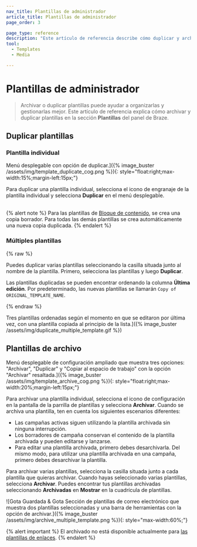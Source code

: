 ```yaml
---
nav_title: Plantillas de administrador
article_title: Plantillas de administrador
page_order: 3

page_type: reference
description: "Este artículo de referencia describe cómo duplicar y archivar plantillas en la sección Plantillas y medios del panel de Braze."
tool:
  - Templates
  - Media

---
```


# Plantillas de administrador

> Archivar o duplicar plantillas puede ayudar a organizarlas y gestionarlas mejor. Este artículo de referencia explica cómo archivar y duplicar plantillas en la sección **Plantillas** del panel de Braze.

## Duplicar plantillas

### Plantilla individual

Menú desplegable con opción de duplicar.]({% image_buster /assets/img/template_duplicate_cog.png %}){: style="float:right;max-width:15%;margin-left:15px;"}

Para duplicar una plantilla individual, selecciona el icono de engranaje <i class="fas fa-cog"></i> de la plantilla individual y selecciona **Duplicar** en el menú desplegable.
<br><br>

{% alert note %}
Para las plantillas de [Bloque de contenido]({{site.baseurl}}/user_guide/engagement_tools/templates_and_media/content_blocks/), se crea una copia borrador. Para todas las demás plantillas se crea automáticamente una nueva copia duplicada.
{% endalert %}

### Múltiples plantillas

{% raw %}

Puedes duplicar varias plantillas seleccionando la casilla situada junto al nombre de la plantilla. Primero, selecciona las plantillas y luego **Duplicar**.

Las plantillas duplicadas se pueden encontrar ordenando la columna **Última edición**. Por predeterminado, las nuevas plantillas se llamarán `Copy of ORIGINAL_TEMPLATE_NAME`.

{% endraw %}

Tres plantillas ordenadas según el momento en que se editaron por última vez, con una plantilla copiada al principio de la lista.]({% image_buster /assets/img/duplicate_multiple_template.gif %})

## Plantillas de archivo

Menú desplegable de configuración ampliado que muestra tres opciones: "Archivar", "Duplicar" y "Copiar al espacio de trabajo" con la opción "Archivar" resaltada.]({% image_buster /assets/img/template_archive_cog.png %}){: style="float:right;max-width:20%;margin-left:15px;"}

Para archivar una plantilla individual, selecciona el icono de configuración en la pantalla de la parrilla de plantillas y selecciona **Archivar**. Cuando se archiva una plantilla, ten en cuenta los siguientes escenarios diferentes:

- Las campañas activas siguen utilizando la plantilla archivada sin ninguna interrupción.
- Los borradores de campaña conservan el contenido de la plantilla archivada y pueden editarse y lanzarse.
- Para editar una plantilla archivada, primero debes desarchivarla. Del mismo modo, para utilizar una plantilla archivada en una campaña, primero debes desarchivar la plantilla.

Para archivar varias plantillas, selecciona la casilla situada junto a cada plantilla que quieras archivar. Cuando hayas seleccionado varias plantillas, selecciona **Archivar**. Puedes encontrar tus plantillas archivadas seleccionando **Archivadas** en **Mostrar** en la cuadrícula de plantillas.

\![Gota Guardada & Gota Sección de plantillas de correo electrónico que muestra dos plantillas seleccionadas y una barra de herramientas con la opción de archivar.]({% image_buster /assets/img/archive_multiple_template.png %}){: style="max-width:60%;"}

{% alert important %}
El archivado no está disponible actualmente para [las plantillas de enlaces]({{site.baseurl}}/user_guide/message_building_by_channel/email/link_templates/#link-templates).
{% endalert %}


